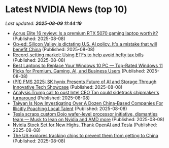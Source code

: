 # Latest NVIDIA News (top 10)
_Last updated: **2025-08-09 11:44:19**_

- [Aorus Elite 16 review: Is a premium RTX 5070 gaming laptop worth it?](https://www.notebookcheck.net/Aorus-Elite-16-review-Is-a-premium-RTX-5070-gaming-laptop-worth-it.1082309.0.html) (Published: 2025-08-08)
- [Op-ed: Silicon Valley is dictating U.S. AI policy. It's a mistake that will benefit China](https://www.cnbc.com/2025/08/08/silicon-valley-dominant-us-ai-policy-will-benefit-china.html) (Published: 2025-08-08)
- [Record-setting market: Using ETFs to help avoid hefty tax bills](https://www.cnbc.com/2025/08/08/record-setting-market-using-etfs-to-help-avoid-hefty-tax-bills-.html) (Published: 2025-08-08)
- [Best Laptops to Replace Your Windows 10 PC — Top-Rated Windows 11 Picks for Premium, Gaming, AI, and Business Users](https://www.windowscentral.com/hardware/laptops/best-windows-11-laptops-replace-windows-10-pc) (Published: 2025-08-08)
- [(PR) FMS 2025: SK hynix Presents Future of AI and Storage Through Innovative Tech Showcase](https://www.techpowerup.com/339750/fms-2025-sk-hynix-presents-future-of-ai-and-storage-through-innovative-tech-showcase) (Published: 2025-08-08)
- [Analysis:Trump call to oust Intel CEO Tan could sidetrack chipmaker's turnaround](https://www.channelnewsasia.com/business/analysistrump-call-oust-intel-ceo-tan-could-sidetrack-chipmakers-turnaround-5285111) (Published: 2025-08-08)
- [Taiwan Is Now Investigating Over A Dozen China-Based Companies For Illicitly Poaching Local Talent](https://wccftech.com/taiwan-is-now-investigating-over-a-dozen-china-based-companies-for-illicitly-poaching-local-talent/) (Published: 2025-08-08)
- [Tesla scraps custom Dojo wafer-level processor initiative, dismantles team — Musk to lean on Nvidia and AMD more](https://www.tomshardware.com/tech-industry/artificial-intelligence/tesla-scraps-custom-dojo-wafer-level-processor-initiative-dismantles-team-musk-to-lean-on-nvidia-and-amd-more) (Published: 2025-08-08)
- [Nvidia Stock Set for New Highs. Thank OpenAI and Tesla](https://biztoc.com/x/259a896dc44e0aba) (Published: 2025-08-08)
- [The US explores tracking chips to prevent them from getting to China](https://www.notebookcheck.net/The-US-explores-tracking-chips-to-prevent-them-from-getting-to-China.1082933.0.html) (Published: 2025-08-08)
